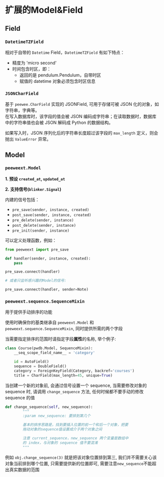 # 扩展的Model&Field

## Field

### `DatetimeTZField`

相对于自带的 `Datetime` Field，`DatetimeTZField` 有如下特点：

- 精度为 'micro second'
- 时间包含时区，即：
    - 返回的是 pendulum.Pendulum，自带时区
    - 赋值的 datetime 对象必须包含时区信息

### `JSONCharField`
基于 `peewee.CharField` 实现的 JSONField, 可用于存储可被 JSON 化的对象，如字符串，字典等。  
在写入数据库时，该字段的值会被 JSON 编码成字符串；在读取数据时，数据库中的字符串值也会被 JSON 解码成 Python 的数据结构。

如果写入时，JSON 序列化后的字符串长度超过该字段的 `max_length` 定义，则会抛出 `ValueError` 异常。

## Model

### `peeweext.Model`

**1. 预设 `created_at`, `updated_at`**

**2. 支持信号(`blinker.Signal`)**

内建的信号包括：

- `pre_save(sender, instance, created)`
- `post_save(sender, instance, created)`
- `pre_delete(sender, instance)`
- `post_delete(sender, instance)`
- `pre_init(sender, instance)`

可以定义处理函数，例如：

```python
from peeweext import pre_save

def handler(sender, instance, created):
    pass

pre_save.connect(handler)

# 或者只监听感兴趣的Model的信号:

pre_save.connect(handler, sender=Note)
```


### `peeweext.sequence.SequenceMixin`

用于提供手动排序的功能

使用时确保你的基类继承自 `peeweext.Model` 和 `peeweext.sequence.SequenceMixin`, 同时提供所需的两个字段

当需要指定排序的范围时请指定字段**属性**的名称, 举个例子:

```python
class Course(pwdb.Model, SequenceMixin):
    __seq_scope_field_name__ = 'category'

    id = AutoField()
    sequence = DoubleField()
    category = ForeignKeyField(Category, backref='courses')
    title = CharField(max_length=45, unique=True)
```

当创建一个新的对象前, 会通过信号设置一个 sequence, 当需要修改对象的 sequence 时, 请调用 `change_sequence` 方法, 任何时候都不要手动的修改 sequence 的值

```python
def change_sequence(self, new_sequence):
        """
        :param new_sequence: 要排到第几个

        基本的排序思路是，找到要插入位置的前一个和后一个对象，把要
        拖动对象的sequence值设置成介于两个对象之间

        注意 current_sequence，new_sequence 两个变量是数组中
        的 index，与对象的 sequence 值不要混淆
        """
```

例如 `obj.change_sequence(3)` 就是把该对象位置排到第三, 我们并不需要关心该对象当前排到哪个位置, 只需要提供新的位置即可, 需要注意`new_sequence`不能超出真实数据的范围
